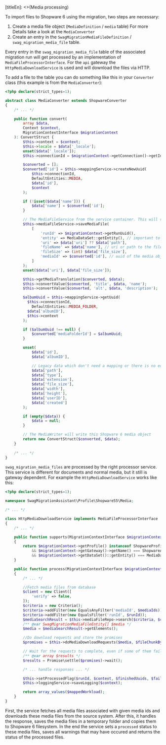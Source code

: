 [titleEn]: <>(Media processing)

To import files to Shopware 6 using the migration, two steps are necessary:
1. Create a media file object (`MediaDefinition` / `media` table)
For more Details take a look at the `MediaConverter`
2. Create an entry in the `SwagMigrationMediaFileDefinition` / `swag_migration_media_file` table.

Every entry in the `swag_migration_media_file` table of the associated migration run will get processed by an implementation
of `MediaFileProcessorInterface`. For the `api` gateway the `HttpMediaDownloadService` is used and will download
the files via HTTP.

To add a file to the table you can do something like this in your `Converter` class (this example is from the `MediaConverter`):
```php
<?php declare(strict_types=1);

abstract class MediaConverter extends ShopwareConverter
{
    /* ... */

    public function convert(
        array $data,
        Context $context,
        MigrationContextInterface $migrationContext
    ): ConvertStruct {
        $this->context = $context;
        $this->locale = $data['_locale'];
        unset($data['_locale']);
        $this->connectionId = $migrationContext->getConnection()->getId();

        $converted = [];
        $converted['id'] = $this->mappingService->createNewUuid(
            $this->connectionId,
            DefaultEntities::MEDIA,
            $data['id'],
            $context
        );

        if (!isset($data['name'])) {
            $data['name'] = $converted['id'];
        }

        // The MediaFileService from the service container. This will register the file for download
        $this->mediaFileService->saveMediaFile(
            [
                'runId' => $migrationContext->getRunUuid(),
                'entity' => MediaDataSet::getEntity(), // important to distinguish between private and public files
                'uri' => $data['uri'] ?? $data['path'],
                'fileName' => $data['name'], // uri or path to the file (because of the different implementations of the gateways)
                'fileSize' => (int) $data['file_size'],
                'mediaId' => $converted['id'], // uuid of the media object in Shopware 6
            ]
        );
        unset($data['uri'], $data['file_size']);

        $this->getMediaTranslation($converted, $data);
        $this->convertValue($converted, 'title', $data, 'name');
        $this->convertValue($converted, 'alt', $data, 'description');

        $albumUuid = $this->mappingService->getUuid(
          $this->connectionId,
            DefaultEntities::MEDIA_FOLDER,
          $data['albumID'],
          $this->context
        );

        if ($albumUuid !== null) {
            $converted['mediaFolderId'] = $albumUuid;
        }

        unset(
            $data['id'],
            $data['albumID'],

            // Legacy data which don't need a mapping or there is no equivalent field
            $data['path'],
            $data['type'],
            $data['extension'],
            $data['file_size'],
            $data['width'],
            $data['height'],
            $data['userID'],
            $data['created']
        );

        if (empty($data)) {
            $data = null;
        }

        // The MediaWriter will write this Shopware 6 media object
        return new ConvertStruct($converted, $data);
    }
        
    /* ... */
}
```
`swag_migration_media_files` are processed by the right processor service. This service is different for documents and normal media, but it still is gateway dependent.
For example the `HttpMediaDownloadService` works like this:
```php
<?php declare(strict_types=1);

namespace SwagMigrationAssistant\Profile\Shopware55\Media;

/* ... */

class HttpMediaDownloadService implements MediaFileProcessorInterface
{
    /* ... */

    public function supports(MigrationContextInterface $migrationContext): bool
    {
        return $migrationContext->getProfile() instanceof ShopwareProfileInterface
            && $migrationContext->getGateway()->getName() === ShopwareApiGateway::GATEWAY_NAME
            && $migrationContext->getDataSet()::getEntity() === MediaDataSet::getEntity();
    }

    public function process(MigrationContextInterface $migrationContext, Context $context, array $workload, int $fileChunkByteSize): array
    {
        /* ... */

        //Fetch media files from database
        $client = new Client([
            'verify' => false,
        ]);
        $criteria = new Criteria();
        $criteria->addFilter(new EqualsAnyFilter('mediaId', $mediaIds));
        $criteria->addFilter(new EqualsFilter('runId', $runId));
        $mediaSearchResult = $this->mediaFileRepo->search($criteria, $context);
        /** @var SwagMigrationMediaFileEntity[] $media */
        $media = $mediaSearchResult->getElements();

        //Do download requests and store the promises
        $promises = $this->doMediaDownloadRequests($media, $fileChunkByteSize, $mappedWorkload, $client);

        // Wait for the requests to complete, even if some of them fail
        /** @var array $results */
        $results = Promise\settle($promises)->wait();

        /* ... handle responses ... */

        $this->setProcessedFlag($runId, $context, $finishedUuids, $failureUuids);
        $this->loggingService->saveLogging($context);

        return array_values($mappedWorkload);
    }
}
```
First, the service fetches all media files associated with given media ids and downloads these media files from the source system.
After this, it handles the response, saves the media files in a temporary folder and copies them to Shopware 6 filesystem.
In the end the service sets a `processed` status to these media files, saves all warnings that may have occured and
returns the status of the processed files.
